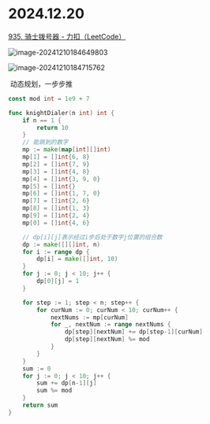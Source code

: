 # 2024.12.20

[935. 骑士拨号器 - 力扣（LeetCode）](https://leetcode.cn/problems/knight-dialer/description/)

![image-20241210184649803](https://gitee.com/knoci/picture/raw/master/image-20241210184649803.png)

![image-20241210184715762](https://gitee.com/knoci/picture/raw/master/image-20241210184715762.png)

​	动态规划，一步步推

```go
const mod int = 1e9 + 7

func knightDialer(n int) int {
    if n == 1 {
        return 10
    }
    // 能跳到的数字
    mp := make(map[int][]int)
    mp[1] = []int{6, 8}
    mp[2] = []int{7, 9}
    mp[3] = []int{4, 8}
    mp[4] = []int{3, 9, 0}
    mp[5] = []int{}
    mp[6] = []int{1, 7, 0}
    mp[7] = []int{2, 6}
    mp[8] = []int{1, 3}
    mp[9] = []int{2, 4}
    mp[0] = []int{4, 6}

    // dp[i][j]表示经过i步后处于数字j位置的组合数
    dp := make([][]int, n)
    for i := range dp {
        dp[i] = make([]int, 10)
    }
    for j := 0; j < 10; j++ {
        dp[0][j] = 1
    }

    for step := 1; step < n; step++ {
        for curNum := 0; curNum < 10; curNum++ {
            nextNums := mp[curNum]
            for _, nextNum := range nextNums {
                dp[step][nextNum] += dp[step-1][curNum]
                dp[step][nextNum] %= mod
            }
        }
    }
    sum := 0
    for j := 0; j < 10; j++ {
        sum += dp[n-1][j]
        sum %= mod
    }
    return sum
}
```

